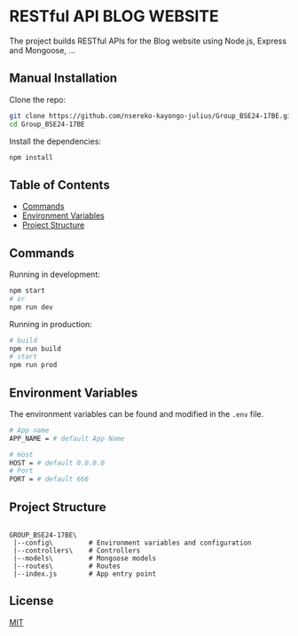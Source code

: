 # RESTful API BLOG WEBSITE

The project builds RESTful APIs for the Blog website using Node.js, Express and Mongoose, ...

## Manual Installation

Clone the repo:

```bash
git clone https://github.com/nsereko-kayongo-julius/Group_BSE24-17BE.git
cd Group_BSE24-17BE
```

Install the dependencies:

```bash
npm install
```

## Table of Contents

- [Commands](#commands)
- [Environment Variables](#environment-variables)
- [Project Structure](#project-structure)

## Commands

Running in development:

```bash
npm start
# or
npm run dev
```

Running in production:

```bash
# build
npm run build
# start
npm run prod
```

## Environment Variables

The environment variables can be found and modified in the `.env` file.

```bash
# App name
APP_NAME = # default App Name

# Host
HOST = # default 0.0.0.0
# Port
PORT = # default 666


```

## Project Structure

```

GROUP_BSE24-17BE\
 |--config\         # Environment variables and configuration
 |--controllers\    # Controllers
 |--models\         # Mongoose models
 |--routes\         # Routes
 |--index.js        # App entry point
```

## License

[MIT](LICENSE)

